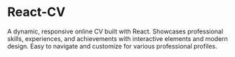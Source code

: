 # React-CV
A dynamic, responsive online CV built with React. Showcases professional skills, experiences, and achievements with interactive elements and modern design. Easy to navigate and customize for various professional profiles.
